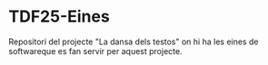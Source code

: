 # TDF25-Eines
Repositori del projecte "La dansa dels testos" on hi ha les eines de softwareque es fan servir per aquest projecte.
